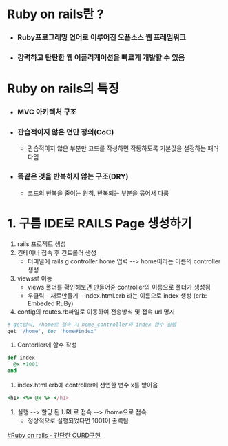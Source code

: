 # Ruby on rails란 ?
- ### Ruby프로그래밍 언어로 이루어진 오픈소스 웹 프레임워크
- ### 강력하고 탄탄한 웹 어플리케이션을 빠르게 개발할 수 있음
# Ruby on rails의 특징
- ### MVC 아키텍처 구조
- ### 관습적이지 않은 면만 정의(CoC)
    - 관습적이지 않은 부분만 코드를 작성하면 작동하도록 기본값을 설정하는 패러다임
- ### 똑같은 것을 반복하지 않는 구조(DRY)
    - 코드의 반복을 줄이는 원칙, 반복되는 부분을 묶어서 다룸
# 1. 구름 IDE로 RAILS Page 생성하기
1. rails 프로젝트 생성
1. 컨테이너 접속 후 컨트롤러 생성
    - 터미널에 rails g controller home 입력 --> home이라는 이름의 controller 생성
1. views로 이동
   - views 폴더를 확인해보면 만들어준 controller의 이름으로 폴더가 생성됨
   - 우클릭 - 새로만들기 - index.html.erb 라는 이름으로 index 생성 (erb: Embeded RuBy)
1. config의 routes.rb파일로 이동하여 전송방식 및 접속 url 명시
```ruby 
# get방식, /home로 접속 시 home_controller의 index 함수 실행
get '/home', to: 'home#index'
```
1. Contorller에 함수 작성
```ruby
def index
  @x =1001
end
```
1. index.html.erb에 controller에 선언한 변수 x를 받아옴
```ruby
<h1> <%= @x %> </h1>
```
1. 실행 --> 할당 된 URL로 접속 --> /home으로 접속
    - 정상적으로 실행되었다면 1001이 출력됨

[#Ruby on rails - 간단한 CURD구현](https://github.com/pjhsk113/rails-CRUD)
